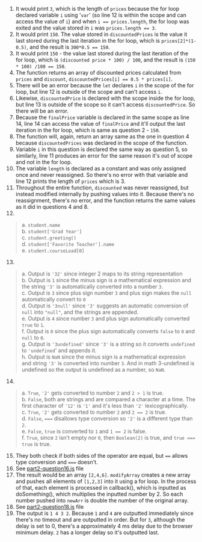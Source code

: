 1. It would print `3`, which is the length of `prices` because the for loop declared variable `i` using '`var`' (so line 12 is within the scope and can access the value of `i`) and when `i == prices.length`, the for loop was exited and the value stored in `i` was `prices.length == 3`.
2. It would print `150`. The value stored in `discountedPrices` is the value it last stored during the last iteration in the for loop, which is `prices[2]*(1-0.5)`, and the result is `300*0.5 == 150`.
3. It would print `150` - the value last stored during the last iteration of the for loop, which is `(discounted price * 100) / 100`, and the result is `(150 * 100) /100 == 150`.
4. The function returns an array of discounted prices calculated from `prices` and `discount`, `discountedPrices[i] == 0.5 * prices[i]`.
5. There will be an error because the `let` declares `i` in the scope of the for loop, but line 12 is outside of the scope and can't access `i`.
6. Likewise, `discountedPrice` is declared with the scope inside the for loop, but line 13 is outside of the scope so it can't access `discountedPrice`. So there will be an error.
7. Because the `finalPrice` variable is declared in the same scope as line 14, line 14 can access the value of `finalPrice` and it'll output the last iteration in the for loop, which is same as question 2 - `150`. 
8. The function will, again, return an array same as the one in question 4 because `discountedPrices` was declared in the scope of the function.
9. Variable `i` in this question is declared the same way as question 5, so similarly, line 11 produces an error for the same reason it's out of scope and not in the for loop.
10. The variable `length` is declared as a constant and was only assigned once and never reassigned. So there's no error with that variable and line 12 prints the length of `prices` which is 3.
11. Throughout the entire function, `discounted` was never reassigned, but instead modified internally by pushing values into it. Because there's no reassignment, there's no error, and the function returns the same values as it did in questions 4 and 8.
12. 
> a. `student.name`<br>
  b. `student['Grad Year']`<br>
  c. `student.greeting()`<br>
  d. `student['Favorite Teacher'].name`<br>
  e. `student.courseLoad[0]`<br>
13.
> a. Output is `'32'` since integer 2 maps to its string representation<br>
  b. Output is `1` since the minus sign is a mathematical expression and the string `'3'` is automatically converted into a number `3`.<br>
  c. Output is `3` since plus sign number `3` and plus sign makes the `null` automatically convert to `0`<br>
  d. Output is `'3null'` since `'3'` suggests an automatic conversion of `null` into `"null"`, and the strings are appended.<br>
  e. Output is `4` since number `3` and plus sign automatically converted `true` to `1`.<br>
  f. Output is `0` since the plus sign automatically converts `false` to `0` and `null` to `0`.<br>
  g. Output is `'3undefined'` since `'3'` is a string so it converts `undefined` to `'undefined`' and appends it.<br>
  h. Output is `NaN` since the minus sign is a mathematical expression and string `'3'` is converted into number `3`. And in math 3-undefined is undefined so the output is undefined as a number, so `NaN`.<br>
14.
> a. `True`, `'2'` gets converted to number `2` and `2 > 1` is true.<br>
  b. `False`, both are strings and are compared a character at a time. The first character of `'12'` is `'1'` and it's less than `'2'` lexicographically.<br>
  c. `True`, `'2'` gets converted to number `2` and `2 == 2` is true.<br>
  d. `False`, `===` disallows type conversion so `'2'` is a different type than `2`.<br>
  e. `False`, `true` is converted to `1` and `1 == 2` is false.<br>
  f. `True`, since `2` isn't empty nor `0`, then `Boolean(2)` is true, and `true === true` is true.<br>
15. They both check if both sides of the operator are equal, but `==` allows type conversion and `===` doesn't.
16. See [part2-question16.js](https://github.com/sep160112138/fa22-cse110-lab4/blob/main/expose/javascript/part2-question16.js) file
17. The result would be an array `[2,4,6]`. `modifyArray` creates a new array and pushes all elements of `[1,2,3]` into it using a for loop. In the process of that, each element is processed in callback(), which is inputted as doSomething(), which multiplies the inputted number by 2. So each number pushed into `newArr` is double the number of the original array.
18. See [part2-question18.js](https://github.com/sep160112138/fa22-cse110-lab4/blob/main/expose/javascript/part2-question18.js) file
19. The output is `1 4 3 2`. Because `1` and `4` are outputted immediately since there's no timeout and are outputted in order. But for `3`, although the delay is set to 0, there's a approximately 4 ms delay due to the browser minimum delay. `2` has a longer delay so it's outputted last.
